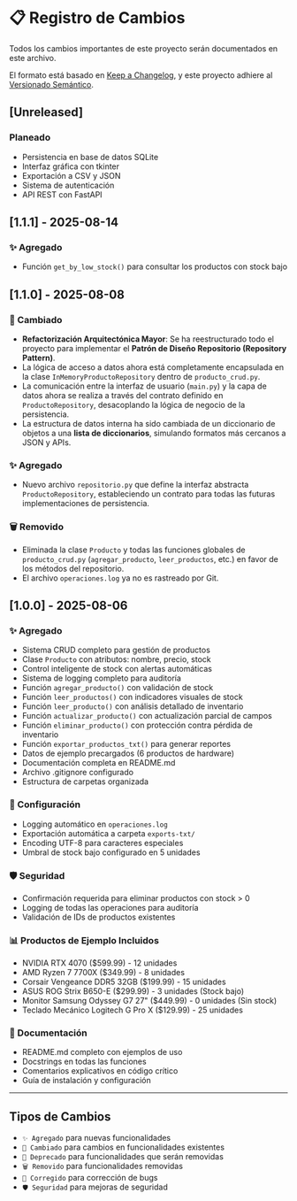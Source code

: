 # 📋 Registro de Cambios

Todos los cambios importantes de este proyecto serán documentados en este archivo.

El formato está basado en [Keep a Changelog](https://keepachangelog.com/es/1.0.0/),
y este proyecto adhiere al [Versionado Semántico](https://semver.org/lang/es/).

## [Unreleased]

### Planeado
- Persistencia en base de datos SQLite
- Interfaz gráfica con tkinter
- Exportación a CSV y JSON
- Sistema de autenticación
- API REST con FastAPI

## [1.1.1] - 2025-08-14

### ✨ Agregado
- Función `get_by_low_stock()` para consultar los productos con stock bajo

## [1.1.0] - 2025-08-08

### 🔧 Cambiado
- **Refactorización Arquitectónica Mayor**: Se ha reestructurado todo el proyecto para implementar el **Patrón de Diseño Repositorio (Repository Pattern)**.
- La lógica de acceso a datos ahora está completamente encapsulada en la clase `InMemoryProductoRepository` dentro de `producto_crud.py`.
- La comunicación entre la interfaz de usuario (`main.py`) y la capa de datos ahora se realiza a través del contrato definido en `ProductoRepository`, desacoplando la lógica de negocio de la persistencia.
- La estructura de datos interna ha sido cambiada de un diccionario de objetos a una **lista de diccionarios**, simulando formatos más cercanos a JSON y APIs.

### ✨ Agregado
- Nuevo archivo `repositorio.py` que define la interfaz abstracta `ProductoRepository`, estableciendo un contrato para todas las futuras implementaciones de persistencia.

### 🗑️ Removido
- Eliminada la clase `Producto` y todas las funciones globales de `producto_crud.py` (`agregar_producto`, `leer_productos`, etc.) en favor de los métodos del repositorio.
- El archivo `operaciones.log` ya no es rastreado por Git.

## [1.0.0] - 2025-08-06

### ✨ Agregado
- Sistema CRUD completo para gestión de productos
- Clase `Producto` con atributos: nombre, precio, stock
- Control inteligente de stock con alertas automáticas
- Sistema de logging completo para auditoría
- Función `agregar_producto()` con validación de stock
- Función `leer_productos()` con indicadores visuales de stock
- Función `leer_producto()` con análisis detallado de inventario
- Función `actualizar_producto()` con actualización parcial de campos
- Función `eliminar_producto()` con protección contra pérdida de inventario
- Función `exportar_productos_txt()` para generar reportes
- Datos de ejemplo precargados (6 productos de hardware)
- Documentación completa en README.md
- Archivo .gitignore configurado
- Estructura de carpetas organizada

### 🔧 Configuración
- Logging automático en `operaciones.log`
- Exportación automática a carpeta `exports-txt/`
- Encoding UTF-8 para caracteres especiales
- Umbral de stock bajo configurado en 5 unidades

### 🛡️ Seguridad
- Confirmación requerida para eliminar productos con stock > 0
- Logging de todas las operaciones para auditoría
- Validación de IDs de productos existentes

### 📊 Productos de Ejemplo Incluidos
- NVIDIA RTX 4070 ($599.99) - 12 unidades
- AMD Ryzen 7 7700X ($349.99) - 8 unidades  
- Corsair Vengeance DDR5 32GB ($199.99) - 15 unidades
- ASUS ROG Strix B650-E ($299.99) - 3 unidades (Stock bajo)
- Monitor Samsung Odyssey G7 27" ($449.99) - 0 unidades (Sin stock)
- Teclado Mecánico Logitech G Pro X ($129.99) - 25 unidades

### 📝 Documentación
- README.md completo con ejemplos de uso
- Docstrings en todas las funciones
- Comentarios explicativos en código crítico
- Guía de instalación y configuración

---

## Tipos de Cambios

- `✨ Agregado` para nuevas funcionalidades
- `🔧 Cambiado` para cambios en funcionalidades existentes
- `🚫 Deprecado` para funcionalidades que serán removidas
- `🗑️ Removido` para funcionalidades removidas
- `🐛 Corregido` para corrección de bugs
- `🛡️ Seguridad` para mejoras de seguridad